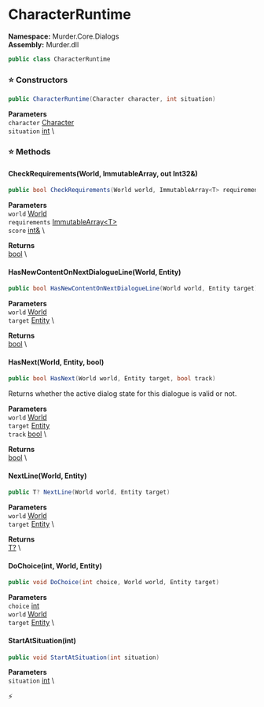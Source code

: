 # CharacterRuntime

**Namespace:** Murder.Core.Dialogs \
**Assembly:** Murder.dll

```csharp
public class CharacterRuntime
```

### ⭐ Constructors
```csharp
public CharacterRuntime(Character character, int situation)
```

**Parameters** \
`character` [Character](../../../Murder/Core/Dialogs/Character.html) \
`situation` [int](https://learn.microsoft.com/en-us/dotnet/api/System.Int32?view=net-7.0) \

### ⭐ Methods
#### CheckRequirements(World, ImmutableArray<T>, out Int32&)
```csharp
public bool CheckRequirements(World world, ImmutableArray<T> requirements, Int32& score)
```

**Parameters** \
`world` [World](../../../Bang/World.html) \
`requirements` [ImmutableArray\<T\>](https://learn.microsoft.com/en-us/dotnet/api/System.Collections.Immutable.ImmutableArray-1?view=net-7.0) \
`score` [int&](https://learn.microsoft.com/en-us/dotnet/api/System.Int32?view=net-7.0) \

**Returns** \
[bool](https://learn.microsoft.com/en-us/dotnet/api/System.Boolean?view=net-7.0) \

#### HasNewContentOnNextDialogueLine(World, Entity)
```csharp
public bool HasNewContentOnNextDialogueLine(World world, Entity target)
```

**Parameters** \
`world` [World](../../../Bang/World.html) \
`target` [Entity](../../../Bang/Entities/Entity.html) \

**Returns** \
[bool](https://learn.microsoft.com/en-us/dotnet/api/System.Boolean?view=net-7.0) \

#### HasNext(World, Entity, bool)
```csharp
public bool HasNext(World world, Entity target, bool track)
```

Returns whether the active dialog state for this dialogue is valid or not.

**Parameters** \
`world` [World](../../../Bang/World.html) \
`target` [Entity](../../../Bang/Entities/Entity.html) \
`track` [bool](https://learn.microsoft.com/en-us/dotnet/api/System.Boolean?view=net-7.0) \

**Returns** \
[bool](https://learn.microsoft.com/en-us/dotnet/api/System.Boolean?view=net-7.0) \

#### NextLine(World, Entity)
```csharp
public T? NextLine(World world, Entity target)
```

**Parameters** \
`world` [World](../../../Bang/World.html) \
`target` [Entity](../../../Bang/Entities/Entity.html) \

**Returns** \
[T?](https://learn.microsoft.com/en-us/dotnet/api/System.Nullable-1?view=net-7.0) \

#### DoChoice(int, World, Entity)
```csharp
public void DoChoice(int choice, World world, Entity target)
```

**Parameters** \
`choice` [int](https://learn.microsoft.com/en-us/dotnet/api/System.Int32?view=net-7.0) \
`world` [World](../../../Bang/World.html) \
`target` [Entity](../../../Bang/Entities/Entity.html) \

#### StartAtSituation(int)
```csharp
public void StartAtSituation(int situation)
```

**Parameters** \
`situation` [int](https://learn.microsoft.com/en-us/dotnet/api/System.Int32?view=net-7.0) \



⚡